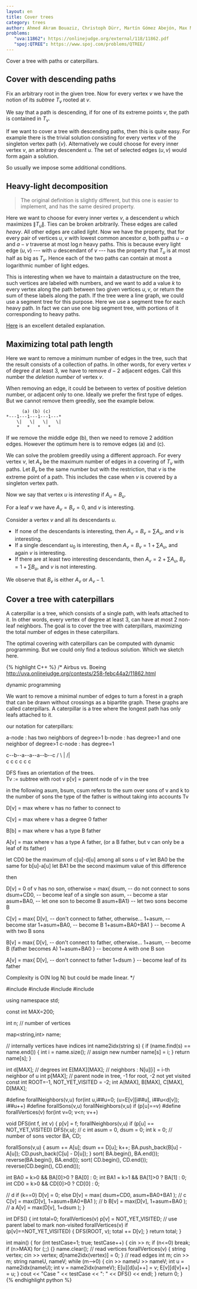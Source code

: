 ```yaml
---
layout: en
title: Cover trees
category: trees
author: Ahmed Akram Bouaziz, Christoph Dürr, Martín Gómez Abejón, Max Maiche et Christian Zhuang 
problems:
   "uva:11862": https://onlinejudge.org/external/118/11862.pdf
   "spoj:QTREE": https://www.spoj.com/problems/QTREE/
---
```


Cover a tree with paths or caterpillars.

## Cover with descending paths

Fix an arbitrary root in the given tree. Now for every vertex $v$ we have the notion of its *subtree* $T_v$ rooted at $v$.

We say that a path is descending, if for one of its extreme points $v$, the path is contained in $T_v$.

If we want to cover a tree with descending paths, then this is quite easy. For example there is the trivial solution consisting for every vertex $v$ of the singleton vertex path $\{v\}$. Alternatively we could choose for every inner vertex $v$, an arbitrary descendent $u$. The set of selected edges $(u,v)$ would form again a solution.

So usually we impose some additional conditions.

## Heavy-light decomposition

> The original definition is slightly different, but this one is easier to implement, and has the same desired property.

Here we want to choose for every inner vertex $v$, a descendent $u$ which maximizes $\|T_u\|$. Ties can be broken arbitrarily. These edges are called *heavy*. All other edges are called *light*. Now we have the property, that for every pair of vertices $u,v$ with lowest common ancestor $a$, both paths $u-a$ and $a-v$ traverse at most $\log n$ heavy paths. This is because every light edge $(u,v)$ --- with $u$ descendant of $v$ --- has the property that $T_u$ is at most half as big as $T_v$. Hence each of the two paths can contain at most a logarithmic number of light edges.

This is interesting when we have to maintain a datastructure on the tree, such vertices are labeled with numbers, and we want to add a value $k$ to every vertex along the path between two given vertices $u,v$, or return the sum of these labels along the path. If the tree were a line graph, we could use a segment tree for this purpose. Here we use a segment tree for each heavy path. In fact we can use one big segment tree, with portions of it corresponding to heavy paths.

[Here](https://wcipeg.com/wiki/Heavy-light_decomposition) is an excellent detailed explanation.

## Maximizing total path length

Here we want to remove a minimum number of edges in the tree, such that the result consists of a collection of paths. In other words, for every vertex $v$ of degree $d$  at least $3$, we have to remove $d-2$ adjacent edges. Call this number the *deletion number* of vertex $v$.

When removing an edge, it could be between to vertex of positive deletion number, or adjacent only to one. Ideally we prefer the first type of edges. But we cannot remove them greedily, see the example below.

          (a) (b) (c)
    *---1---1---1---1---*
        \|   \|   \|   \|
        *   *   *   *

If we remove the middle edge (b), then we need to remove 2 addition edges. However the optimum here is to remove edges (a) and (c).

We can solve the problem greedily using a different approach. For every vertex $v$, let $A_v$ be the maximum number of edges in a covering of $T_v$ with paths. Let $B_v$ be the same number but with the restriction, that $v$ is the extreme point of a path. This includes the case when $v$ is covered by a singleton vertex path.

Now we say that vertex $u$ is *interesting* if $A_u=B_u$. 

For a leaf $v$ we have $A_v=B_v=0$, and $v$ is interesting.

Consider a vertex $v$ and all its descendants $u$. 

- If none of the descendants is interesting, then $A_v=B_v=\sum A_u$, and $v$ is interesting.
- If a single descendant $u_0$ is interesting, then $A_v=B_v=1+\sum A_u$, and again $v$ is interesting.
- If there are at least two interesting descendants, then $A_v=2+\sum A_u$, $B_v=1+\sum B_u$, and $v$ is not interesting.

We observe that $B_v$ is either $A_v$ or $A_v-1$.

## Cover a tree with caterpillars

A caterpillar is a tree, which consists of a single path, with leafs attached to it. In other words, every vertex of degree at least $3$, can have at most 2 non-leaf neighbors. The goal is to cover the tree with caterpillars, maximizing the total number of edges in these caterpillars.

The optimal covering with caterpillars can be computed with dynamic programming. But we could only find a tedious solution. Which we sketch here.

{% highlight C++ %}
/*
  Airbus vs. Boeing
  http://uva.onlinejudge.org/contests/258-febc44a2/11862.html

  dynamic programming

  We want to remove a minimal number of edges to turn a forest in a
  graph that can be drawn without crossings as a bipartite
  graph. These graphs are called caterpillars. A caterpillar is a tree
  where the longest path has only leafs attached to it.

  our notation for caterpillars:

  a-node : has two neighbors of degree>1
  b-node : has degree>1 and one neighbor of degree>1
  c-node : has degree=1

  c--b--a--a--a--b--c
    / \    \|    /\|\
   c   c   c   c c c

  DFS fixes an orientation of the trees.  
  Tv := subtree with root v
  p[v] = parent node of v in the tree

  in the following asum, bsum, csum refers to the sum over sons of v
  and k to the number of sons
  the type of the father is without taking into accounts Tv

  D[v] = max where v has no father to connect to
  
  C[v] = max where v has a degree 0 father
  
  B[b] = max where v has a type B father

  A[v] = max where v has a type A father, 
         (or a B father, but v can only be a leaf of its father)

  let CD0 be the maximum of c[u]-d[u] among all sons u of v
  let BA0 be the same for b[u]-a[u]
  let BA1 be the second maximum value of this difference

  then

  D[v] = 0 of v has no son, otherwise
       = max{ dsum,     -- do not connect to sons
              dsum+CD0, -- become leaf of a single son
              asum,     -- become a star
              asum+BA0, -- let one son to become B
              asum+BA1} -- let two sons become B

  C[v] = max{ D[v],       -- don't connect to father, otherwise...
              1+asum,     -- become star
              1+asum+BA0, -- become B
              1+asum+BA0+BA1 }  -- become A with two B sons

  B[v] = max{ D[v],       -- don't connect to father, otherwise...
              1+asum,     -- become B (father becomes A)
              1+asum+BA0 } -- become A with one B son

  A[v] = max{ D[v],       -- don't connect to father
              1+dsum }    -- become leaf of its father

  Complexity is O(N log N) but could be made linear.
*/

#include <iostream>
#include <vector>
#include <map>
#include <algorithm>

using namespace std;

const int MAX=200;

int    n; // number of vertices

map<string,int> name;

// internally vertices have indices
int name2idx(string s) {
  if (name.find(s) == name.end()) {
    int i = name.size();  // assign new number
    name[s] = i;
  }
  return name[s];
}

int d[MAX];        // degrees
int E[MAX][MAX];   // neighbors : N[u][i] = i-th neighbor of u
int p[MAX];        // parent node in tree, -1 for root, -2 not yet visited
const int ROOT=-1, NOT_YET_VISITED = -2;
int A[MAX], B[MAX], C[MAX], D[MAX];

#define forallNeighbors(v,u) for(int u,i##u=0; (u=E[v][i##u], i##u<d[v]); i##u++)
#define forallSons(v,u)      forallNeighbors(v,u) if (p[u]==v)
#define forallVertices(v)    for(int v=0; v<n; v++)

void DFS(int f, int v) {
  p[v] = f;
  forallNeighbors(v,u) 
    if (p[u] == NOT_YET_VISITED)
      DFS(v,u);
  //                              c
  int asum = 0, dsum = 0;
  int k    = 0;  // number of sons
  vector<int> BA, CD;

  forallSons(v,u) {
    asum += A[u];
    dsum += D[u];
    k++;
    BA.push_back(B[u] - A[u]);
    CD.push_back(C[u] - D[u]);
  }
  sort(   BA.begin(), BA.end());
  reverse(BA.begin(), BA.end());
  sort(   CD.begin(), CD.end());
  reverse(CD.begin(), CD.end());

  int BA0 = k>0 && BA[0]>0 ? BA[0] : 0;
  int BA1 = k>1 && BA[1]>0 ? BA[1] : 0;
  int CD0 = k>0 && CD[0]>0 ? CD[0] : 0;
  
  //                              d
  if (k==0)
    D[v] = 0;
  else 
    D[v] = max( dsum+CD0, asum+BA0+BA1 );
  //                              c
  C[v] = max(D[v], 1+asum+BA0+BA1 );
  //                              b
  B[v] = max(D[v], 1+asum+BA0 );
  //                              a
  A[v] = max(D[v], 1+dsum );
}

int DFS() {
  int total=0;
  forallVertices(v)
    p[v] = NOT_YET_VISITED;   // use parent label to mark non-visited
  forallVertices(v)
    if (p[v]==NOT_YET_VISITED) {
      DFS(ROOT, v);
      total += D[v];
    }
  return total;
}

int main() {
  for (int testCase=1; true; testCase++) {
    cin >> n;
    if (n<=0) break;
    if (n>MAX) for (;;) {}
    name.clear();
    //                            read vertices
    forallVertices(v) {
      string vertex;
      cin >> vertex;
      d[name2idx(vertex)] = 0;
    }
    //                            read edges
    int m;
    cin >> m;
    string nameU, nameV;
    while (m-->0) {
      cin >> nameU >> nameV;
      int u = name2idx(nameU);
      int v = name2idx(nameV);
      E[u][d[u]++] = v;
      E[v][d[v]++] = u;
    }
    cout << "Case " << testCase << ": " << DFS() << endl;
  }
  return 0;
}
{% endhighlight python %}
